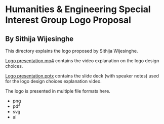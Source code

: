 # Humanities & Engineering Special Interest Group Logo Proposal

## By Sithija Wijesinghe

This directory explains the logo proposed by Sithija Wijesinghe.

[Logo presentation.mp4](Logo%20presentation.mp4) contains the video explanation on the logo design choices.

[Logo presentation.pptx](Logo%20presentation.pptx) contains the slide deck (with speaker notes) used for the logo design choices explanation  video.

The logo is presented in multiple file formats here.
- png
- pdf
- svg
- ai
